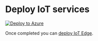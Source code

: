 # Deploy IoT services

[![Deploy to Azure](https://aka.ms/deploytoazurebutton)](https://portal.azure.com/#create/Microsoft.Template/uri/https%3A%2F%2Fraw.githubusercontent.com%2FAzure%2FIndustrial-IoT%2Fmain%2Fdeploy%2Fazuredeploy.json)

Once completed you can [deploy IoT Edge](./iotedge/azuredeploy.json).
